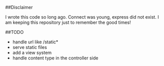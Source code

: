 ##Disclaimer

I wrote this code so long ago. Connect was young, express did not exist.
I am keeping this repository just to remember the good times!


##TODO
  - handle url like /static*
  - serve static files
  - add a view system
  - handle content type in the controller side
